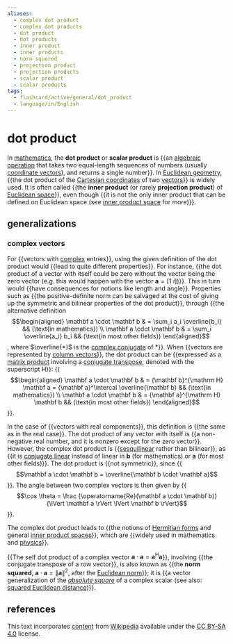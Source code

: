 ```yaml
---
aliases:
  - complex dot product
  - complex dot products
  - dot product
  - dot products
  - inner product
  - inner products
  - norm squared
  - projection product
  - projection products
  - scalar product
  - scalar products
tags:
  - flashcard/active/general/dot_product
  - language/in/English
---
```


# dot product

In [mathematics](mathematics.md), the __dot product__ or __scalar product__ is {{an [algebraic operation](algebraic%20operation.md) that takes two equal-length sequences of numbers (usually [coordinate vectors](coordinate%20vector.md)), and returns a single number}}. In [Euclidean geometry](euclidean%20geometry.md), {{the dot product of the [Cartesian coordinates](cartesian%20coordinate%20system.md) of two [vectors](euclidean%20vector.md)}} is widely used. It is often called {{the __inner product__ (or rarely __projection product__) of [Euclidean space](euclidean%20space.md)}}, even though {{it is not the only inner product that can be defined on Euclidean space (see [inner product space](inner%20product%20space.md) for more)}}. <!--SR:!2024-10-27,62,310!2024-10-28,63,310!2024-10-26,61,310!2024-10-14,52,310-->

## generalizations

### complex vectors

For {{vectors with [complex](complex%20number.md) entries}}, using the given definition of the dot product would {{lead to quite different properties}}. For instance, {{the dot product of a vector with itself could be zero without the vector being the zero vector (e.g. this would happen with the vector $\mathbf a = [1\ i]$)}}. This in turn would {{have consequences for notions like length and angle}}. Properties such as {{the positive-definite norm can be salvaged at the cost of giving up the symmetric and bilinear properties of the dot product}}, through {{the alternative definition $$\begin{aligned} \mathbf a \cdot \mathbf b & = \sum_i a_i \overline{b_i} && (\text{in mathematics}) \\ \mathbf a \cdot \mathbf b & = \sum_i \overline{a_i} b_i && (\text{in most other fields}) \end{aligned}$$, where $\overline{*}$ is the [complex conjugate](complex%20conjugate.md) of $*$}}. When {{vectors are represented by [column vectors](row%20and%20column%20vectors.md)}}, the dot product can be {{expressed as a [matrix product](matrix%20multiplication.md#matrix%20product%20.28two%20matrices.29) involving a [conjugate transpose](conjugate%20transpose.md), denoted with the superscript $\mathrm H$}}: {{$$\begin{aligned} \mathbf a \cdot \mathbf b & = {\mathbf b}^{\mathrm H} \mathbf a = {\mathbf a}^\intercal \overline{\mathbf b} && (\text{in mathematics}) \\ \mathbf a \cdot \mathbf b & = {\mathbf a}^{\mathrm H} \mathbf b && (\text{in most other fields}) \end{aligned}$$}}. <!--SR:!2024-10-16,54,310!2025-01-16,116,290!2025-01-21,120,290!2024-11-03,67,310!2024-10-26,61,310!2024-10-02,39,290!2025-01-11,111,290!2024-11-02,68,310!2024-11-04,68,310-->

In the case of {{vectors with real components}}, this definition is {{the same as in the real case}}. The dot product of any vector with itself is {{a non-negative real number, and it is nonzero except for the zero vector}}. However, the complex dot product is {{[sesquilinear](sesquilinear%20form.md) rather than bilinear}}, as {{it is [conjugate linear](antilinear%20map.md) instead of linear in $\mathbf b$ (for mathematics) or $\mathbf a$ (for most other fields)}}. The dot product is {{not symmetric}}, since {{$$\mathbf a \cdot \mathbf b = \overline{\mathbf b \cdot \mathbf a}$$}}. The angle between two complex vectors is then given by {{$$\cos⁡ \theta = \frac {\operatorname{Re}⁡(\mathbf a \cdot \mathbf b)} {\lVert \mathbf a \rVert \lVert \mathbf b \rVert}$$}}. <!--SR:!2024-10-24,59,310!2024-10-22,57,310!2024-10-27,62,310!2024-10-08,47,290!2024-10-24,59,310!2024-10-15,53,310!2024-10-21,58,310!2024-10-14,47,290-->

The complex dot product leads to {{the notions of [Hermitian forms](sesquilinear%20form.md#hermitian%20form) and general [inner product spaces](inner%20product%20space.md)}}, which are {{widely used in mathematics and [physics](physics.md)}}. <!--SR:!2024-10-23,58,310!2024-10-25,60,310-->

{{The self dot product of a complex vector $\mathbf a \cdot \mathbf a = {\mathbf a}^{\mathrm H} \mathbf a$}}, involving {{the conjugate transpose of a row vector}}, is also known as {{the __norm squared__, $\mathbf a \cdot \mathbf a = \lVert \mathbf a \rVert^2$, after the [Euclidean norm](Euclidean%20space.md#Euclidean%20norm)}}; it is {{a vector generalization of the _[absolute square](square%20(algebra).md#absolute%20square)_ of a complex scalar (see also: [squared Euclidean distance](Euclidean%20distance.md#squared%20Euclidean%20distance))}}. <!--SR:!2024-10-15,52,310!2024-10-28,63,310!2024-10-20,57,310!2024-09-27,35,270-->

## references

This text incorporates [content](https://en.wikipedia.org/wiki/dot_product) from [Wikipedia](Wikipedia.md) available under the [CC BY-SA 4.0](https://creativecommons.org/licenses/by-sa/4.0/) license.
